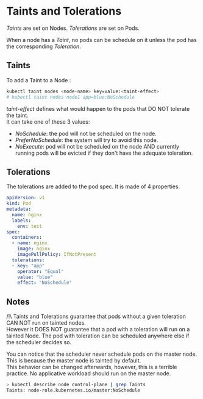 # Taints and Tolerations

*Taints* are set on Nodes.
*Tolerations* are set on Pods.

When a node has a *Taint*, no pods can be schedule on it unless the pod has the corresponding *Toleration*.

## Taints

To add a Taint to a Node :
```bash
kubectl taint nodes <node-name> key=value:<taint-effect>
# kubectl taint nodes node1 app=blue:NoSchedule
```

*taint-effect* defines what would happen to the pods that DO NOT tolerate the taint.<br>
It can take one of these 3 values:
- *NoSchedule*: the pod will not be scheduled on the node.
- *PreferNoSchedule*: the system will try to avoid this node.
- *NoExecute*: pod will not be scheduled on the node AND currently running pods will be evicted if they don't have the adequate toleration.

## Tolerations

The tolerations are added to the pod spec. It is made of 4 properties.

```yaml
apiVersion: v1
kind: Pod
metadata:
  name: nginx
  labels:
    env: test
spec:
  containers:
  - name: nginx
    image: nginx
    imagePullPolicy: IfNotPresent
  tolerations:
  - key: "app"
    operator: "Equal"
    value: "blue"
    effect: "NoSchedule"
```
## Notes

/!\ Taints and Tolerations guarantee that pods without a given toleration CAN NOT run on tainted nodes.<br>
However it DOES NOT guarantee that a pod with a toleration will run on a tainted Node. The pod with toleration can be scheduled anywhere else if the scheduler decides so.

You can notice that the scheduler never schedule pods on the master node. This is because the master node is tainted by default.<br>
This behavior can be changed afterwards, however, this is a terrible practice. No applicative workload should run on the master node.
```bash
> kubectl describe node control-plane | grep Taints
Taints: node-role.kubernetes.io/master:NoSchedule
```




